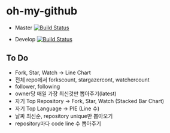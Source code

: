 # oh-my-github

- Master
[![Build Status](https://travis-ci.org/oh-my-github/oh-my-github.svg?branch=master)](https://travis-ci.org/oh-my-github/oh-my-github)

- Develop
[![Build Status](https://travis-ci.org/oh-my-github/oh-my-github.svg?branch=develop)](https://travis-ci.org/oh-my-github/oh-my-github)

## To Do
- Fork, Star, Watch -> Line Chart
 - 전체 repo에서 forkscount, stargazercont, watchercount
 - follower, following 
- owner당 매일 가장 최신것만 뽑아주기(latest)
 - 자기 Top Repository -> Fork, Star, Watch (Stacked Bar Chart)
 - 자기 Top Language -> PIE (Line 수)
- 날짜 최신순, repository unique만 뽑아오기 
- repository마다 code line 수 뽑아주기

